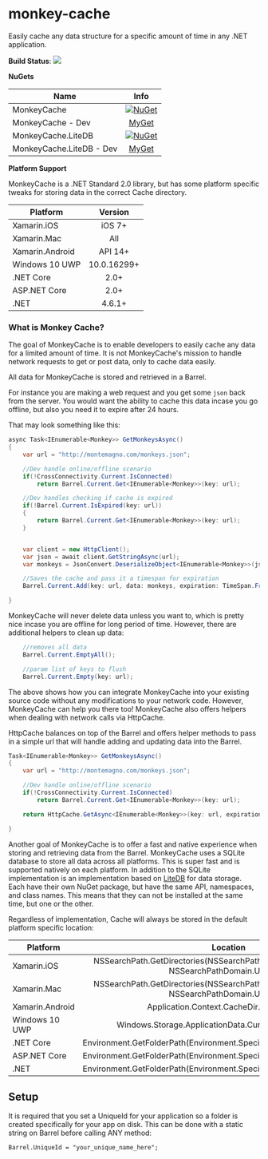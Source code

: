 # monkey-cache
Easily cache any data structure for a specific amount of time in any .NET application.

**Build Status**: ![](https://jamesmontemagno.visualstudio.com/_apis/public/build/definitions/00ee1525-d4f2-42b3-ab63-16f5d8b8aba0/4/badge)

**NuGets**

|Name|Info|
| ------------------- | :------------------: |
|MonkeyCache|[![NuGet](https://img.shields.io/nuget/v/MonkeyCache.svg?label=NuGet)](https://www.nuget.org/packages/MonkeyCache/)|
|MonkeyCache - Dev|[MyGet](http://myget.org/F/monkey-cache)|
|MonkeyCache.LiteDB|[![NuGet](https://img.shields.io/nuget/v/MonkeyCache.LiteDB.svg?label=NuGet)](https://www.nuget.org/packages/MonkeyCache.LiteDB/)|
|MonkeyCache.LiteDB - Dev|[MyGet](http://myget.org/F/monkey-cache-litedb)|

**Platform Support**

MonkeyCache is a .NET Standard 2.0 library, but has some platform specific tweaks for storing data in the correct Cache directory.

|Platform|Version|
| ------------------- | :------------------: |
|Xamarin.iOS|iOS 7+|
|Xamarin.Mac|All|
|Xamarin.Android|API 14+|
|Windows 10 UWP|10.0.16299+|
|.NET Core|2.0+|
|ASP.NET Core|2.0+|
|.NET|4.6.1+|

### What is Monkey Cache?

The goal of MonkeyCache is to enable developers to easily cache any data for a limited amount of time. It is not MonkeyCache's mission to handle network requests to get or post data, only to cache data easily.

All data for MonkeyCache is stored and retrieved in a Barrel. 

For instance you are making a web request and you get some `json` back from the server. You would want the ability to cache this data incase you go offline, but also you need it to expire after 24 hours.

That may look something like this:

```csharp
async Task<IEnumerable<Monkey>> GetMonkeysAsync()
{
    var url = "http://montemagno.com/monkeys.json";

    //Dev handle online/offline scenario
    if(!CrossConnectivity.Current.IsConnected)
        return Barrel.Current.Get<IEnumerable<Monkey>>(key: url);

    //Dev handles checking if cache is expired
    if(!Barrel.Current.IsExpired(key: url))
    {
        return Barrel.Current.Get<IEnumerable<Monkey>>(key: url);
    }


    var client = new HttpClient();
    var json = await client.GetStringAsync(url);
    var monkeys = JsonConvert.DeserializeObject<IEnumerable<Monkey>>(json);

    //Saves the cache and pass it a timespan for expiration
    Barrel.Current.Add(key: url, data: monkeys, expiration: TimeSpan.FromDays(1));

}
```

MonkeyCache will never delete data unless you want to, which is pretty nice incase you are offline for long period of time. However, there are additional helpers to clean up data:

```csharp
    //removes all data
    Barrel.Current.EmptyAll();

    //param list of keys to flush
    Barrel.Current.Empty(key: url);
```

The above shows how you can integrate MonkeyCache into your existing source code without any modifications to your network code. However, MonkeyCache can help you there too! MonkeyCache also offers helpers when dealing with network calls via HttpCache.

HttpCache balances on top of the Barrel and offers helper methods to pass in a simple url that will handle adding and updating data into the Barrel.

```csharp
Task<IEnumerable<Monkey>> GetMonkeysAsync()
{
    var url = "http://montemagno.com/monkeys.json";

    //Dev handle online/offline scenario
    if(!CrossConnectivity.Current.IsConnected)
        return Barrel.Current.Get<IEnumerable<Monkey>>(key: url);

    return HttpCache.GetAsync<IEnumerable<Monkey>>(key: url, expiration: TimeSpan.FromDays(1), headers: headers);

}
```

Another goal of MonkeyCache is to offer a fast and native experience when storing and retrieving data from the Barrel. MonkeyCache uses a SQLite database to store all data across all platforms. This is super fast and is supported natively on each platform. In addition to the SQLite implementation is an implementation based on [LiteDB](http://www.litedb.org/) for data storage. Each have their own NuGet package, but have the same API, namespaces, and class names. This means that they can not be installed at the same time, but one or the other. 

Regardless of implementation, Cache will always be stored in the default platform specific location:

|Platform|Location|
| ------------------- | :------------------: |
|Xamarin.iOS|NSSearchPath.GetDirectories(NSSearchPathDirectory.CachesDirectory, NSSearchPathDomain.User)[0];|
|Xamarin.Mac|NSSearchPath.GetDirectories(NSSearchPathDirectory.CachesDirectory, NSSearchPathDomain.User)[0];|
|Xamarin.Android|Application.Context.CacheDir.AbsolutePath|
|Windows 10 UWP|Windows.Storage.ApplicationData.Current.LocalFolder.Path|
|.NET Core|Environment.GetFolderPath(Environment.SpecialFolder.LocalApplicationData)|
|ASP.NET Core|Environment.GetFolderPath(Environment.SpecialFolder.LocalApplicationData)|
|.NET|Environment.GetFolderPath(Environment.SpecialFolder.LocalApplicationData)|


## Setup

It is required that you set a UniqueId for your application so a folder is created specifically for your app on disk. This can be done with a static string on Barrel before calling ANY method:

```
Barrel.UniqueId = "your_unique_name_here";
```
